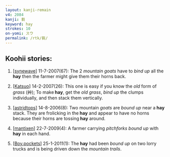 ```yaml
---
layout: kanji-remain
v4: 2084
kanji: 芻
keyword: hay
strokes: 10
on-yomi: スウ
permalink: /rtk/芻/
---
```


## Koohii stories: 

1) [<a href="http://kanji.koohii.com/profile/synewave">synewave</a>] 11-7-2007(67): The 2 <em>mountain goats</em> have to <em>bind up</em> all the<strong> hay</strong> then the farmer might give them their horns back.

2) [<a href="http://kanji.koohii.com/profile/Katsuo">Katsuo</a>] 14-2-2007(26): This one is easy if you know the <em>old</em> form of <em>grass</em> (艸); To make<strong> hay</strong>, get the <em>old grass</em>, <em>bind up</em> the clumps individually, and then stack them vertically.

3) [<a href="http://kanji.koohii.com/profile/astridtops">astridtops</a>] 14-8-2006(8): Two mountain <em>goats</em> are <em>bound up</em> near a<strong> hay</strong> stack. They are frolicking in the<strong> hay</strong> and appear to have no horns because their horns are tossing<strong> hay</strong> around.

4) [<a href="http://kanji.koohii.com/profile/mantixen">mantixen</a>] 22-7-2009(4): A farmer carrying <em>pitchforks bound up</em> with<strong> hay</strong> in each hand.

5) [<a href="http://kanji.koohii.com/profile/Boy.pockets">Boy.pockets</a>] 25-1-2011(1): The<strong> hay</strong> had been <em>bound up</em> on two lorry trucks and is being driven down the <em>mountain trails</em>.

